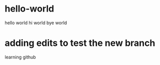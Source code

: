 # hello-world
hello world hi world bye world

# adding edits to test the new branch
learning github
